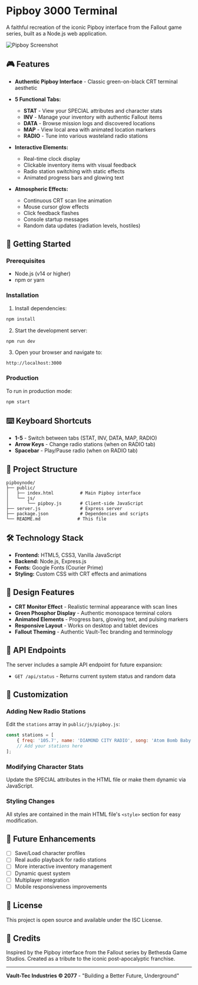 # Pipboy 3000 Terminal

A faithful recreation of the iconic Pipboy interface from the Fallout game series, built as a Node.js web application.

![Pipboy Screenshot](https://via.placeholder.com/800x600/000000/00ff00?text=PIPBOY+3000+TERMINAL)

## 🎮 Features

- **Authentic Pipboy Interface** - Classic green-on-black CRT terminal aesthetic
- **5 Functional Tabs:**
  - **STAT** - View your SPECIAL attributes and character stats
  - **INV** - Manage your inventory with authentic Fallout items
  - **DATA** - Browse mission logs and discovered locations
  - **MAP** - View local area with animated location markers
  - **RADIO** - Tune into various wasteland radio stations

- **Interactive Elements:**
  - Real-time clock display
  - Clickable inventory items with visual feedback
  - Radio station switching with static effects
  - Animated progress bars and glowing text

- **Atmospheric Effects:**
  - Continuous CRT scan line animation
  - Mouse cursor glow effects
  - Click feedback flashes
  - Console startup messages
  - Random data updates (radiation levels, hostiles)

## 🚀 Getting Started

### Prerequisites
- Node.js (v14 or higher)
- npm or yarn

### Installation

1. Install dependencies:
```bash
npm install
```

2. Start the development server:
```bash
npm run dev
```

3. Open your browser and navigate to:
```
http://localhost:3000
```

### Production

To run in production mode:
```bash
npm start
```

## ⌨️ Keyboard Shortcuts

- **1-5** - Switch between tabs (STAT, INV, DATA, MAP, RADIO)
- **Arrow Keys** - Change radio stations (when on RADIO tab)
- **Spacebar** - Play/Pause radio (when on RADIO tab)

## 📂 Project Structure

```
pipboynode/
├── public/
│   ├── index.html          # Main Pipboy interface
│   └── js/
│       └── pipboy.js       # Client-side JavaScript
├── server.js               # Express server
├── package.json            # Dependencies and scripts
└── README.md              # This file
```

## 🛠️ Technology Stack

- **Frontend:** HTML5, CSS3, Vanilla JavaScript
- **Backend:** Node.js, Express.js
- **Fonts:** Google Fonts (Courier Prime)
- **Styling:** Custom CSS with CRT effects and animations

## 🎨 Design Features

- **CRT Monitor Effect** - Realistic terminal appearance with scan lines
- **Green Phosphor Display** - Authentic monospace terminal colors
- **Animated Elements** - Progress bars, glowing text, and pulsing markers
- **Responsive Layout** - Works on desktop and tablet devices
- **Fallout Theming** - Authentic Vault-Tec branding and terminology

## 📡 API Endpoints

The server includes a sample API endpoint for future expansion:

- `GET /api/status` - Returns current system status and random data

## 🔧 Customization

### Adding New Radio Stations
Edit the `stations` array in `public/js/pipboy.js`:

```javascript
const stations = [
    { freq: '105.7', name: 'DIAMOND CITY RADIO', song: 'Atom Bomb Baby' },
    // Add your stations here
];
```

### Modifying Character Stats
Update the SPECIAL attributes in the HTML file or make them dynamic via JavaScript.

### Styling Changes
All styles are contained in the main HTML file's `<style>` section for easy modification.

## 🎯 Future Enhancements

- [ ] Save/Load character profiles
- [ ] Real audio playback for radio stations
- [ ] More interactive inventory management
- [ ] Dynamic quest system
- [ ] Multiplayer integration
- [ ] Mobile responsiveness improvements

## 📜 License

This project is open source and available under the ISC License.

## 🙏 Credits

Inspired by the Pipboy interface from the Fallout series by Bethesda Game Studios.
Created as a tribute to the iconic post-apocalyptic franchise.

---

**Vault-Tec Industries © 2077** - "Building a Better Future, Underground"
